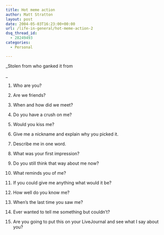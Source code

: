 ```yaml
---
title: Hot meme action
author: Matt Stratton
layout: post
date: 2004-05-03T16:23:00+00:00
url: /life-in-general/hot-meme-action-2
dsq_thread_id:
  - 28249493
categories:
  - Personal

---
```

_Stolen from who ganked it from
  
_ 

1. Who are you?
  
2. Are we friends?
  
3. When and how did we meet?
  
4. Do you have a crush on me?
  
5. Would you kiss me?
  
6. Give me a nickname and explain why you picked it.
  
7. Describe me in one word.
  
8. What was your first impression?
  
9. Do you still think that way about me now?
  
10. What reminds you of me?
  
11. If you could give me anything what would it be?
  
12. How well do you know me?
  
13. When&#8217;s the last time you saw me?
  
14. Ever wanted to tell me something but couldn&#8217;t?
  
15. Are you going to put this on your LiveJournal and see what I say about you?
